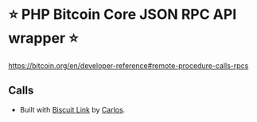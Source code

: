 # :star: PHP Bitcoin Core JSON RPC API wrapper :star:

https://bitcoin.org/en/developer-reference#remote-procedure-calls-rpcs


## Calls

- Built with [Biscuit Link](https://biscuit.link) by [Carlos](https://carlos.fyi).